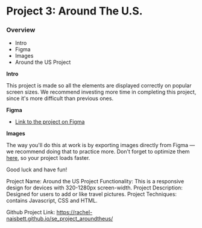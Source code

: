# Project 3: Around The U.S.

### Overview

- Intro
- Figma
- Images
- Around the US Project

**Intro**

This project is made so all the elements are displayed correctly on popular screen sizes. We recommend investing more time in completing this project, since it's more difficult than previous ones.

**Figma**

- [Link to the project on Figma](https://www.figma.com/file/ii4xxsJ0ghevUOcssTlHZv/Sprint-3%3A-Around-the-US?node-id=0%3A1)

**Images**

The way you'll do this at work is by exporting images directly from Figma — we recommend doing that to practice more. Don't forget to optimize them [here](https://tinypng.com/), so your project loads faster.

Good luck and have fun!

Project Name: Around the US
Project Functionality: This is a responsive design for devices with 320-1280px screen-width.
Project Description: Designed for users to add or like travel pictures.
Project Techniques: contains Javascript, CSS and HTML.

Github Project Link: https://rachel-naisbett.github.io/se_project_aroundtheus/
